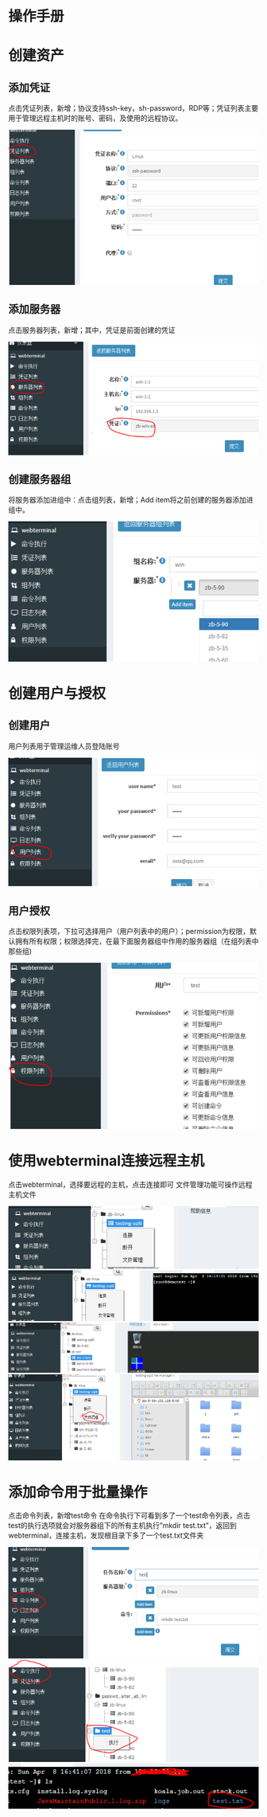 # 操作手册

# 创建资产
## 添加凭证
点击凭证列表，新增；协议支持ssh-key，sh-password，RDP等；凭证列表主要用于管理远程主机时的账号、密码，及使用的远程协议。

![Create credential](./img/createcrendentialcn.png  "Create credential")
## 添加服务器
点击服务器列表，新增；其中，凭证是前面创建的凭证

![Create server](./img/createservercn.png  "Create server")
## 创建服务器组
将服务器添加进组中：点击组列表，新增；Add item将之前创建的服务器添加进组中。

![Create group](./img/creategroupcn.png  "Create group")

# 创建用户与授权
## 创建用户
用户列表用于管理运维人员登陆账号

![Create new user](./img/createusercn.png  "Create new user")
## 用户授权
点击权限列表项，下拉可选择用户（用户列表中的用户）；permission为权限，默认拥有所有权限；权限选择完，在最下面服务器组中作用的服务器组（在组列表中那些组)

![Configure new user permission](./img/configureuserpermissioncn.png  "Configure new user permission")
# 使用webterminal连接远程主机
点击webterminal，选择要远程的主机，点击连接即可
文件管理功能可操作远程主机文件

![Webterminal](./img/webterminal1cn.png  "Webterminal")
![Webterminal](./img/webterminal2cn.png  "Webterminal")
![Webterminal](./img/webterminal3cn.png  "Webterminal")
![Webterminal](./img/webterminal4cn.png  "Webterminal")
# 添加命令用于批量操作
点击命令列表，新增test命令
在命令执行下可看到多了一个test命令列表，点击test的执行选项就会对服务器组下的所有主机执行”mkdir test.txt”，返回到webterminal，连接主机，发现根目录下多了一个test.txt文件夹

![Create task](./img/createtaskcn.png  "Create task")
![task](./img/runtask1cn.png  "task")
![task](./img/runtask2cn.png  "task")